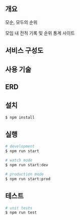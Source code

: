 ## 개요

모순, 모두의 순위

모임 내 전적 기록 및 순위 통계 사이트

## 서비스 구성도

## 사용 기술

## ERD

## 설치

```bash
$ npm install
```

## 실행

```bash
# development
$ npm run start

# watch mode
$ npm run start:dev

# production mode
$ npm run start:prod
```

## 테스트

```bash
# unit tests
$ npm run test
```
